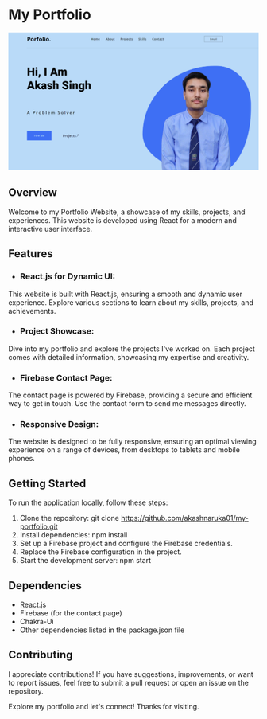 
# My Portfolio
![Image](src/Assests/Portfolio.png)
## Overview
Welcome to my Portfolio Website, a showcase of my skills, projects, and experiences. This website is developed using React for a modern and interactive user interface.

## Features
* ### React.js for Dynamic UI: 
This website is built with React.js, ensuring a smooth and dynamic user experience. Explore various sections to learn about my skills, projects, and achievements.

* ### Project Showcase: 
Dive into my portfolio and explore the projects I've worked on. Each project comes with detailed information, showcasing my expertise and creativity.

* ### Firebase Contact Page: 
The contact page is powered by Firebase, providing a secure and efficient way to get in touch. Use the contact form to send me messages directly.

* ### Responsive Design: 
The website is designed to be fully responsive, ensuring an optimal viewing experience on a range of devices, from desktops to tablets and mobile phones.

## Getting Started
To run the application locally, follow these steps:

1. Clone the repository: git clone https://github.com/akashnaruka01/my-portfolio.git
2. Install dependencies: npm install
3. Set up a Firebase project and configure the Firebase credentials.
4. Replace the Firebase configuration in the project.
5. Start the development server: npm start

## Dependencies
* React.js
* Firebase (for the contact page)
* Chakra-Ui
* Other dependencies listed in the package.json file

## Contributing
I appreciate contributions! If you have suggestions, improvements, or want to report issues, feel free to submit a pull request or open an issue on the repository.

Explore my portfolio and let's connect! Thanks for visiting.
